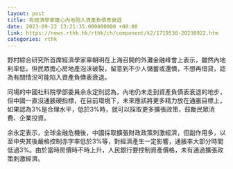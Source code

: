 ```yaml
---
layout: post
title: 有經濟學家擔心內地陷入資產負債表衰退
date: 2023-09-22 13:21:35.000000000 +08:00
link: https://news.rthk.hk/rthk/ch/component/k2/1719530-20230922.htm
categories: rthk
---
```


野村綜合研究所首席經濟學家辜朝明在上海召開的外灘金融峰會上表示，雖然內地利率低，但民眾擔心房地產泡沫破裂，留意到不少人儲蓄或還債，不想再借貸，認為有關情況可能陷入資產負債表衰退。

同場的中國社科院學部委員余永定則認為，內地仍未走到資產負債表衰退的地步，但中國一直沒通脹硬指標，在目前環境下，未來應該將更多精力放在通脹目標上，如果認為3%是合理水平，低於3%時，就可以採取更多擴張政策，鼓勵民眾消費、企業投資。

余永定表示，全球金融危機後，中國採取擴張財政政策刺激經濟，但副作用多，以至中央其後嚴格控制赤字率低於3%等，對經濟產生一定影響，通脹率大部分時間低過3%。由於當時房價時不時上升，人民銀行要控制資產價格，未有通過擴張政策刺激經濟。
